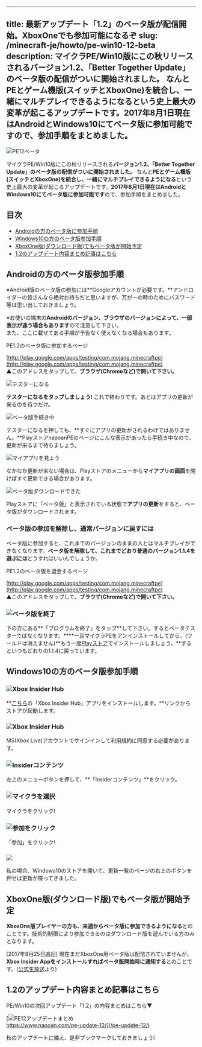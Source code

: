 
---
title: 最新アップデート「1.2」のベータ版が配信開始。XboxOneでも参加可能になるぞ
slug: /minecraft-je/howto/pe-win10-12-beta
description: マイクラPE/Win10版にこの秋リリースされるバージョン1.2、「Better Together Update」のベータ版の配信がついに開始されました。 なんとPEとゲーム機版(スイッチとXboxOne)を統合し、一緒にマルチプレイできるようになるという史上最大の変革が起こるアップデートです。2017年8月1日現在はAndroidとWindows10にてベータ版に参加可能ですので、参加手順をまとめました。
---

![PE12ベータ](https://cdn-ak.f.st-hatena.com/images/fotolife/s/sasigume/20210208/20210208103118.png)

マイクラPE/Win10版にこの秋リリースされる**バージョン1.2、「Better Together Update」のベータ版の配信がついに開始されました。** なんと**PEとゲーム機版(スイッチとXboxOne)を統合し、一緒にマルチプレイできるようになる**という史上最大の変革が起こるアップデートです。**2017年8月1日現在はAndroidとWindows10にてベータ版に参加可能です**ので、参加手順をまとめました。

## 目次

*   [Androidの方のベータ版に参加手順](#android)
*   [Windows10の方のベータ版参加手順](#win10)
*   [XboxOne版(ダウンロード版)でもベータ版が開始予定](#xboxone)
*   [1.2のアップデート内容まとめ記事はこちら](#matome)

## Androidの方のベータ版参加手順

※Android版のベータ版の参加には**Googleアカウントが必要です。**アンドロイダーの皆さんなら絶対お持ちだと思いますが、万が一の時のためにパスワード等は思い出しておきましょう。

※お使いの端末の**Androidのバージョン、ブラウザのバージョンによって、一部表示が違う場合もあります**ので注意して下さい。  
また、ここに載せてある手順が予告なく使えなくなる場合もあります。

PE1.2のベータ版に参加するページ

[http://play.google.com/apps/testing/com.mojang.minecraftpe](http://play.google.com/apps/testing/com.mojang.minecraftpe)  
▲このアドレスをタップして、**ブラウザ(Chromeなど)で開いて下さい。**

![テスターになる](https://cdn-ak.f.st-hatena.com/images/fotolife/s/sasigume/20210208/20210208104113.png)

**テスターになるをタップしましょう!** これで終わりです。あとはアプリの更新が来るのを待つだけ。

![ベータ版手続き中](https://cdn-ak.f.st-hatena.com/images/fotolife/s/sasigume/20210208/20210208112043.png)

テスターになるを押しても、**すぐにアプリの更新がされるわけではありません。**PlayストアnapoanPEのページにこんな表示があったら手続き中なので、更新が来るまで待ちましょう。

![マイアプリを見よう](https://cdn-ak.f.st-hatena.com/images/fotolife/s/sasigume/20210208/20210208122808.png)

なかなか更新が来ない場合は、Playストアのメニューから**マイアプリの画面**を開けばすぐ更新できる場合があります。

![ベータ版ダウンロードできた](https://cdn-ak.f.st-hatena.com/images/fotolife/s/sasigume/20210208/20210208113524.png)

Playストアに「ベータ版」と表示されている状態で**アプリの更新**をすると、ベータ版がダウンロードされます。

### ベータ版の参加を解除し、通常バージョンに戻すには

ベータ版に参加すると、これまでのバージョンのままの人とはマルチプレイができなくなります。**ベータ版を解除して、これまでどおり普通のバージョン1.1.4を遊ぶには**どうすればいいんでしょうか。

PE1.2のベータ版を退会するページ

[http://play.google.com/apps/testing/com.mojang.minecraftpe](http://play.google.com/apps/testing/com.mojang.minecraftpe)  
▲このアドレスをタップして、**ブラウザ(Chromeなど)で開いて下さい。**

### ![ベータ版を終了](https://cdn-ak.f.st-hatena.com/images/fotolife/s/sasigume/20210208/20210208112038.png)

下の方にある**「プログラムを終了」をタップ**して下さい。するとベータテスターではなくなります。****一旦マイクラPEをアンインストールしてから、(ワールドは消えません)**もう一度[Playストア](http://play.google.com/store/apps/details?id=com.mojang.minecraftpe&hl=ja)でインストールしましょう。**するといつもどおりの1.1.4に戻っています。

## Windows10の方のベータ版参加手順

### ![Xbox Insider Hub](https://cdn-ak.f.st-hatena.com/images/fotolife/s/sasigume/20210208/20210208113510.png)

**[こちら](https://www.microsoft.com/store/apps/9NBLGGH68VSK)の「Xbox Insider Hub」アプリをインストールします。**リンクからストアが起動します。

### ![Xbox Insider Hub](https://cdn-ak.f.st-hatena.com/images/fotolife/s/sasigume/20210208/20210208113515.png)

MS(Xbox Live)アカウントでサインインして利用規約に同意する必要があります。

### ![Insiderコンテンツ](https://cdn-ak.f.st-hatena.com/images/fotolife/s/sasigume/20210208/20210208113520.png)

左上のメニューボタンを押して、**「Insiderコンテンツ」**をクリック。

### ![マイクラを選択](https://cdn-ak.f.st-hatena.com/images/fotolife/s/sasigume/20210208/20210208110704.png)

マイクラをクリック!

### ![参加をクリック](https://cdn-ak.f.st-hatena.com/images/fotolife/s/sasigume/20210208/20210208113535.png)

「参加」をクリック!

### ![](https://cdn-ak.f.st-hatena.com/images/fotolife/s/sasigume/20210208/20210208104740.png)

私の場合、Windows10のストアを開いて、更新一覧のページの右上のボタンを押せば更新が降ってきました。

## XboxOne版(ダウンロード版)でもベータ版が開始予定

**XboxOne版プレイヤーの方も、来週からベータ版に参加できるようになる**とのことです。技術的制限により参加できるのはダウンロード版を遊んでいる方のみとなります。

\[2017年8月25日追記\] 現在まだXboxOne用ベータ版は配信されていませんが、**Xbox Insider Appをインストールすればベータ版開始時に通知する**とのことです。([公式生放送](https://www.twitch.tv/videos/169005821)より)

## 1.2のアップデート内容まとめ記事はこちら

PE/Win10の次回アップデート「1.2」の内容まとめはこちら▼

[![PE12アップデートまとめ](https://cdn-ak.f.st-hatena.com/images/fotolife/s/sasigume/20210208/20210208093917.png)  
https://www.napoan.com/pe-update-12/](/pe-update-12/)

秋のアップデートに備え、是非ブックマークしておきましょう!
